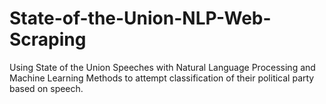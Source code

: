 # State-of-the-Union-NLP-Web-Scraping

Using State of the Union Speeches with Natural Language Processing and Machine Learning Methods to attempt classification of their political party based on speech. 
